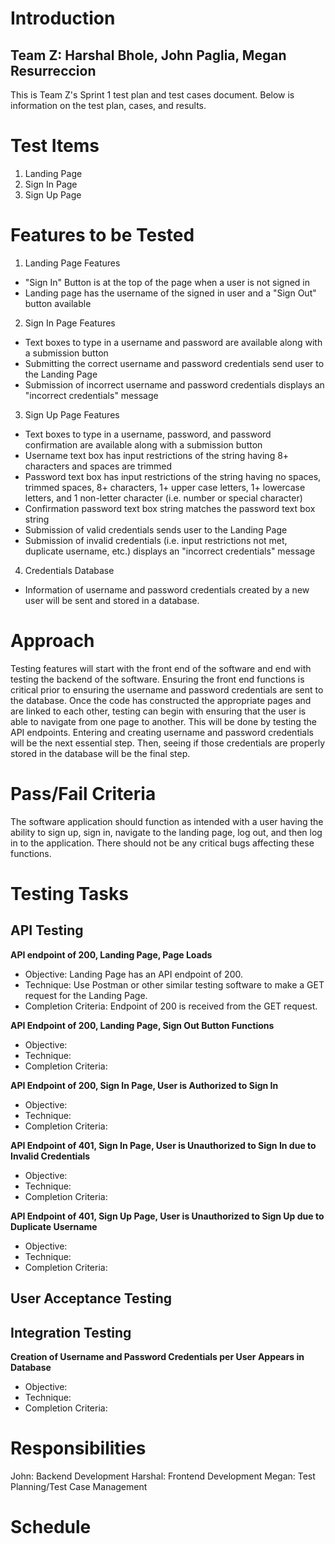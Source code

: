 # Introduction
## Team Z: Harshal Bhole, John Paglia, Megan Resurreccion
This is Team Z's Sprint 1 test plan and test cases document. Below is information on the test plan, cases, and results.

# Test Items
1. Landing Page
2. Sign In Page
3. Sign Up Page

# Features to be Tested
1. Landing Page Features
- "Sign In" Button is at the top of the page when a user is not signed in
- Landing page has the username of the signed in user and a "Sign Out" button available

2. Sign In Page Features
- Text boxes to type in a username and password are available along with a submission button
- Submitting the correct username and password credentials send user to the Landing Page
- Submission of incorrect username and password credentials displays an "incorrect credentials" message

3. Sign Up Page Features
- Text boxes to type in a username, password, and password confirmation are available along with a submission button
- Username text box has input restrictions of the string having 8+ characters and spaces are trimmed
- Password text box has input restrictions of the string having no spaces, trimmed spaces, 8+ characters, 1+ upper case letters, 1+ lowercase letters, and 1 non-letter character (i.e. number or special character)
- Confirmation password text box string matches the password text box string
- Submission of valid credentials sends user to the Landing Page
- Submission of invalid credentials (i.e. input restrictions not met, duplicate username, etc.) displays an "incorrect credentials" message

4. Credentials Database
- Information of username and password credentials created by a new user will be sent and stored in a database.

# Approach
Testing features will start with the front end of the software and end with testing the backend of the software. Ensuring the front end functions is critical prior to ensuring the username and password credentials are sent to the database. Once the code has constructed the appropriate pages and are linked to each other, testing can begin with ensuring that the user is able to navigate from one page to another. This will be done by testing the API endpoints. Entering and creating username and password credentials will be the next essential step. Then, seeing if those credentials are properly stored in the database will be the final step.

# Pass/Fail Criteria
The software application should function as intended with a user having the ability to sign up, sign in, navigate to the landing page, log out, and then log in to the application. There should not be any critical bugs affecting these functions.

# Testing Tasks

## API Testing
**API endpoint of 200, Landing Page, Page Loads**
- Objective: Landing Page has an API endpoint of 200.
- Technique: Use Postman or other similar testing software to make a GET request for the Landing Page.
- Completion Criteria: Endpoint of 200 is received from the GET request.

**API Endpoint of 200, Landing Page, Sign Out Button Functions**
- Objective:
- Technique:
- Completion Criteria:

**API Endpoint of 200, Sign In Page, User is Authorized to Sign In**
- Objective:
- Technique:
- Completion Criteria:

**API Endpoint of 401, Sign In Page, User is Unauthorized to Sign In due to Invalid Credentials**
- Objective:
- Technique:
- Completion Criteria:

**API Endpoint of 401, Sign Up Page, User is Unauthorized to Sign Up due to Duplicate Username**
- Objective:
- Technique:
- Completion Criteria:

## User Acceptance Testing


## Integration Testing
**Creation of Username and Password Credentials per User Appears in Database**
- Objective:
- Technique:
- Completion Criteria:

# Responsibilities
John: Backend Development
Harshal: Frontend Development
Megan: Test Planning/Test Case Management

# Schedule
